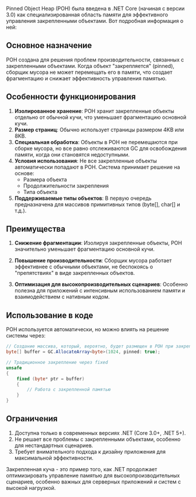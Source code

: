 Pinned Object Heap (POH) была введена в .NET Core (начиная с версии 3.0) как специализированная область памяти для эффективного управления закрепленными объектами. Вот подробная информация о ней:

## Основное назначение

POH создана для решения проблем производительности, связанных с закрепленными объектами. Когда объект "закрепляется" (pinned), сборщик мусора не может перемещать его в памяти, что создает фрагментацию и снижает эффективность управления памятью.

## Особенности функционирования

1. **Изолированное хранение**: POH хранит закрепленные объекты отдельно от обычной кучи, что уменьшает фрагментацию основной кучи.
2. **Размер страниц**: Обычно использует страницы размером 4KB или 8KB.
3. **Специальная обработка**: Объекты в POH не перемещаются при сборке мусора, но все равно отслеживаются GC для освобождения памяти, когда они становятся недоступными.
4. **Условия использования**: Не все закрепленные объекты автоматически попадают в POH. Система принимает решение на основе:
    - Размера объекта
    - Продолжительности закрепления
    - Типа объекта
5. **Поддерживаемые типы объектов**: В первую очередь предназначена для массивов примитивных типов (byte[], char[] и т.д.).
    

## Преимущества

1. **Снижение фрагментации**: Изолируя закрепленные объекты, POH значительно уменьшает фрагментацию основной кучи.
    
2. **Повышение производительности**: Сборщик мусора работает эффективнее с обычными объектами, не беспокоясь о "препятствиях" в виде закрепленных объектов.
    
3. **Оптимизация для высокопроизводительных сценариев**: Особенно полезна для приложений с интенсивным использованием памяти и взаимодействием с нативным кодом.
    

## Использование в коде

POH используется автоматически, но можно влиять на решение системы через:

```csharp
// Создание массива, который, вероятно, будет размещен в POH при закреплении
byte[] buffer = GC.AllocateArray<byte>(1024, pinned: true);

// Традиционное закрепление через fixed
unsafe
{
    fixed (byte* ptr = buffer)
    {
        // Работа с закрепленной памятью
    }
}
```

## Ограничения

1. Доступна только в современных версиях .NET (Core 3.0+, .NET 5+).
2. Не решает все проблемы с закрепленными объектами, особенно для нестандартных сценариев.
3. Требует внимательного подхода к дизайну приложения для максимальной эффективности.

Закрепленная куча - это пример того, как .NET продолжает оптимизировать управление памятью для высокопроизводительных сценариев, особенно важных для серверных приложений и систем с высокой нагрузкой.